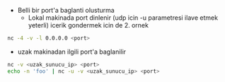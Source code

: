 * Belli bir port'a baglanti olusturma
  - Lokal makinada port dinlenir (udp icin -u parametresi ilave etmek yeterli)
    icerik gondermek icin de 2. ornek
```bash
nc -4 -v -l 0.0.0.0 <port>
```
  - uzak makinadan ilgili port'a baglanilir
```bash
nc -v <uzak_sunucu_ip> <port>
echo -n 'foo' | nc -u -v <uzak_sunucu_ip> <port>
```

